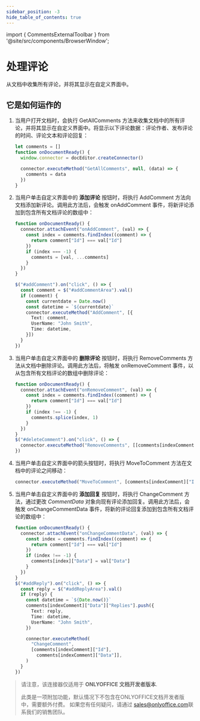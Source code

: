 ```yaml
---
sidebar_position: -3
hide_table_of_contents: true
---
```


import { CommentsExternalToolbar } from '@site/src/components/BrowserWindow';

# 处理评论

从文档中收集所有评论，并将其显示在自定义界面中。

<CommentsExternalToolbar/>

## 它是如何运作的

1. 当用户打开文档时，会执行 GetAllComments 方法来收集文档中的所有评论，并将其显示在自定义界面中。将显示以下评论数据：评论作者、发布评论的时间、评论文本和评论回复：

    ``` ts
    let comments = []
    function onDocumentReady() {
      window.connector = docEditor.createConnector()
    
      connector.executeMethod("GetAllComments", null, (data) => {
        comments = data
      })
    }
    ```

2. 当用户单击自定义界面中的 **添加评论** 按钮时，将执行 AddComment 方法向文档添加新评论。调用此方法后，会触发 onAddComment 事件，将新评论添加到包含所有文档评论的数组中：

    ``` ts
    function onDocumentReady() {
      connector.attachEvent("onAddComment", (val) => {
        const index = comments.findIndex((comment) => {
          return comment["Id"] === val["Id"]
        })
        if (index === -1) {
          comments = [val, ...comments]
        }
      })
    }

    $("#addComment").on("click", () => {
      const comment = $("#addCommentArea").val()
      if (comment) {
        const currentdate = Date.now()
        const datetime = `${currentdate}`
        connector.executeMethod("AddComment", [{
          Text: comment,
          UserName: "John Smith",
          Time: datetime,
        }])
      }
    })
    ```

3. 当用户单击自定义界面中的 **删除评论** 按钮时，将执行 RemoveComments 方法从文档中删除评论。调用此方法后，将触发 onRemoveComment 事件，以从包含所有文档评论的数组中删除评论：

    ``` ts
    function onDocumentReady() {
      connector.attachEvent("onRemoveComment", (val) => {
        const index = comments.findIndex((comment) => {
          return comment["Id"] === val["Id"]
        })
        if (index !== -1) {
          comments.splice(index, 1)
        }
      })
    }
    $("#deleteComment").on("click", () => {
      connector.executeMethod("RemoveComments", [[comments[indexComment]["Id"]]])
    })
    ```

4. 当用户单击自定义界面中的箭头按钮时，将执行 MoveToComment 方法在文档中的评论之间移动：

   ``` ts
   connector.executeMethod("MoveToComment", [comments[indexComment]["Id"]])
   ```

5. 当用户单击自定义界面中的 **添加回复** 按钮时，将执行 ChangeComment 方法，通过更改 *CommentData* 对象向现有评论添加回复。调用此方法后，会触发 onChangeCommentData 事件，将新的评论回复添加到包含所有文档评论的数组中：

    ``` ts
    function onDocumentReady() {
      connector.attachEvent("onChangeCommentData", (val) => {
        const index = comments.findIndex((comment) => {
          return comment["Id"] === val["Id"]
        })
        if (index !== -1) {
          comments[index]["Data"] = val["Data"]
        }
      })
    }
    $("#addReply").on("click", () => {
      const reply = $("#addReplyArea").val()
      if (reply) {
        const datetime = `${Date.now()}`
        comments[indexComment]["Data"]["Replies"].push({
          Text: reply,
          Time: datetime,
          UserName: "John Smith",
        })

        connector.executeMethod(
          "ChangeComment",
          [comments[indexComment]["Id"],
            comments[indexComment]["Data"]],
        )
      }
    })
    ```

> 请注意，该连接器仅适用于 **ONLYOFFICE 文档开发者版本**.
>
> 此类是一项附加功能，默认情况下不包含在ONLYOFFICE文档开发者版中，需要额外付费。 如果您有任何疑问，请通过 [sales@onlyoffice.com](mailto:sales@onlyoffice.com)联系我们的销售团队。
